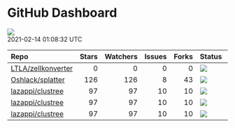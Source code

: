 GitHub Dashboard
================

![](https://github.com/lazappi/gh-dashboard/workflows/Render%20Status/badge.svg)  
2021-02-14 01:08:32 UTC

| Repo                                                        | Stars | Watchers | Issues | Forks | Status                                                                                                                                                  | Commit                                                                                                                                              |
| :---------------------------------------------------------- | ----: | -------: | -----: | ----: | :------------------------------------------------------------------------------------------------------------------------------------------------------ | :-------------------------------------------------------------------------------------------------------------------------------------------------- |
| [LTLA/zellkonverter](https://github.com/LTLA/zellkonverter) |     0 |        0 |      0 |     0 | [![](https://github.com/theislab/zellkonverter/workflows/R-CMD-check-bioc/badge.svg)](https://github.com/theislab/zellkonverter/actions/runs/523541338) | <a href="https://github.com/LTLA/zellkonverter/commit/58383f375bc10f4c7a02a5bb653dba949c26e27f" title="Import DelayedArray::type()">58383f</a>      |
| [Oshlack/splatter](https://github.com/Oshlack/splatter)     |   126 |      126 |      8 |    43 | [![](https://github.com/Oshlack/splatter/workflows/R-CMD-check-bioc/badge.svg)](https://github.com/Oshlack/splatter/actions/runs/393553050)             | <a href="https://github.com/Oshlack/splatter/commit/0371168e8df6917b8a1b46a1d1a865b78ff5d35d" title="Update NEWS again">037116</a>                  |
| [lazappi/clustree](https://github.com/lazappi/clustree)     |    97 |       97 |     10 |    10 | [![](https://github.com/lazappi/clustree/workflows/R-CMD-check/badge.svg)](https://github.com/lazappi/clustree/actions/runs/450958999)                  | <a href="https://github.com/lazappi/clustree/commit/df3f57713c44cf2254aa64f889c4b376cd01e7df" title="Update CI (#68)">df3f57</a>                    |
| [lazappi/clustree](https://github.com/lazappi/clustree)     |    97 |       97 |     10 |    10 | [![](https://github.com/lazappi/clustree/workflows/pkgdown/badge.svg)](https://github.com/lazappi/clustree/actions/runs/450887969)                      | <a href="https://github.com/lazappi/clustree/commit/887e1d05ecf7dcf22b3beea3b513b8ed287cf47e" title="Run test coverage GHA on ci branch">887e1d</a> |
| [lazappi/clustree](https://github.com/lazappi/clustree)     |    97 |       97 |     10 |    10 | [![](https://github.com/lazappi/clustree/workflows/test-coverage/badge.svg)](https://github.com/lazappi/clustree/actions/runs/450959002)                | <a href="https://github.com/lazappi/clustree/commit/df3f57713c44cf2254aa64f889c4b376cd01e7df" title="Update CI (#68)">df3f57</a>                    |
